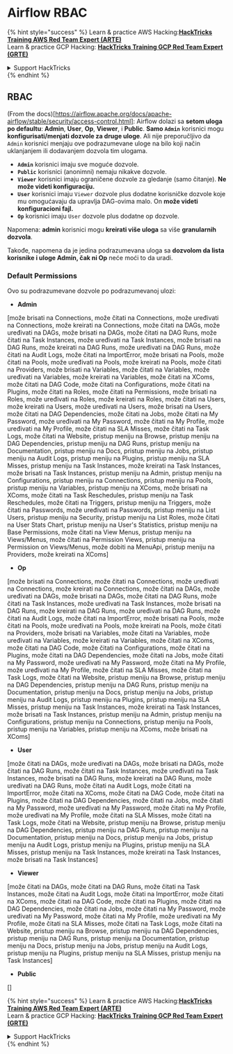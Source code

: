 # Airflow RBAC

{% hint style="success" %}
Learn & practice AWS Hacking:<img src="../../.gitbook/assets/image (1) (1) (1) (1).png" alt="" data-size="line">[**HackTricks Training AWS Red Team Expert (ARTE)**](https://training.hacktricks.xyz/courses/arte)<img src="../../.gitbook/assets/image (1) (1) (1) (1).png" alt="" data-size="line">\
Learn & practice GCP Hacking: <img src="../../.gitbook/assets/image (2) (1).png" alt="" data-size="line">[**HackTricks Training GCP Red Team Expert (GRTE)**<img src="../../.gitbook/assets/image (2) (1).png" alt="" data-size="line">](https://training.hacktricks.xyz/courses/grte)

<details>

<summary>Support HackTricks</summary>

* Check the [**subscription plans**](https://github.com/sponsors/carlospolop)!
* **Join the** 💬 [**Discord group**](https://discord.gg/hRep4RUj7f) or the [**telegram group**](https://t.me/peass) or **follow** us on **Twitter** 🐦 [**@hacktricks\_live**](https://twitter.com/hacktricks_live)**.**
* **Share hacking tricks by submitting PRs to the** [**HackTricks**](https://github.com/carlospolop/hacktricks) and [**HackTricks Cloud**](https://github.com/carlospolop/hacktricks-cloud) github repos.

</details>
{% endhint %}

## RBAC

(From the docs)\[https://airflow.apache.org/docs/apache-airflow/stable/security/access-control.html]: Airflow dolazi sa **setom uloga po defaultu**: **Admin**, **User**, **Op**, **Viewer**, i **Public**. **Samo `Admin`** korisnici mogu **konfigurisati/menjati dozvole za druge uloge**. Ali nije preporučljivo da `Admin` korisnici menjaju ove podrazumevane uloge na bilo koji način uklanjanjem ili dodavanjem dozvola tim ulogama.

* **`Admin`** korisnici imaju sve moguće dozvole.
* **`Public`** korisnici (anonimni) nemaju nikakve dozvole.
* **`Viewer`** korisnici imaju ograničene dozvole za gledanje (samo čitanje). **Ne može videti konfiguraciju.**
* **`User`** korisnici imaju `Viewer` dozvole plus dodatne korisničke dozvole koje mu omogućavaju da upravlja DAG-ovima malo. On **može videti konfiguracioni fajl.**
* **`Op`** korisnici imaju `User` dozvole plus dodatne op dozvole.

Napomena: **admin** korisnici mogu **kreirati više uloga** sa više **granularnih dozvola**.

Takođe, napomena da je jedina podrazumevana uloga sa **dozvolom da lista korisnike i uloge Admin, čak ni Op** neće moći to da uradi.

### Default Permissions

Ovo su podrazumevane dozvole po podrazumevanoj ulozi:

* **Admin**

\[može brisati na Connections, može čitati na Connections, može uređivati na Connections, može kreirati na Connections, može čitati na DAGs, može uređivati na DAGs, može brisati na DAGs, može čitati na DAG Runs, može čitati na Task Instances, može uređivati na Task Instances, može brisati na DAG Runs, može kreirati na DAG Runs, može uređivati na DAG Runs, može čitati na Audit Logs, može čitati na ImportError, može brisati na Pools, može čitati na Pools, može uređivati na Pools, može kreirati na Pools, može čitati na Providers, može brisati na Variables, može čitati na Variables, može uređivati na Variables, može kreirati na Variables, može čitati na XComs, može čitati na DAG Code, može čitati na Configurations, može čitati na Plugins, može čitati na Roles, može čitati na Permissions, može brisati na Roles, može uređivati na Roles, može kreirati na Roles, može čitati na Users, može kreirati na Users, može uređivati na Users, može brisati na Users, može čitati na DAG Dependencies, može čitati na Jobs, može čitati na My Password, može uređivati na My Password, može čitati na My Profile, može uređivati na My Profile, može čitati na SLA Misses, može čitati na Task Logs, može čitati na Website, pristup meniju na Browse, pristup meniju na DAG Dependencies, pristup meniju na DAG Runs, pristup meniju na Documentation, pristup meniju na Docs, pristup meniju na Jobs, pristup meniju na Audit Logs, pristup meniju na Plugins, pristup meniju na SLA Misses, pristup meniju na Task Instances, može kreirati na Task Instances, može brisati na Task Instances, pristup meniju na Admin, pristup meniju na Configurations, pristup meniju na Connections, pristup meniju na Pools, pristup meniju na Variables, pristup meniju na XComs, može brisati na XComs, može čitati na Task Reschedules, pristup meniju na Task Reschedules, može čitati na Triggers, pristup meniju na Triggers, može čitati na Passwords, može uređivati na Passwords, pristup meniju na List Users, pristup meniju na Security, pristup meniju na List Roles, može čitati na User Stats Chart, pristup meniju na User's Statistics, pristup meniju na Base Permissions, može čitati na View Menus, pristup meniju na Views/Menus, može čitati na Permission Views, pristup meniju na Permission on Views/Menus, može dobiti na MenuApi, pristup meniju na Providers, može kreirati na XComs]

* **Op**

\[može brisati na Connections, može čitati na Connections, može uređivati na Connections, može kreirati na Connections, može čitati na DAGs, može uređivati na DAGs, može brisati na DAGs, može čitati na DAG Runs, može čitati na Task Instances, može uređivati na Task Instances, može brisati na DAG Runs, može kreirati na DAG Runs, može uređivati na DAG Runs, može čitati na Audit Logs, može čitati na ImportError, može brisati na Pools, može čitati na Pools, može uređivati na Pools, može kreirati na Pools, može čitati na Providers, može brisati na Variables, može čitati na Variables, može uređivati na Variables, može kreirati na Variables, može čitati na XComs, može čitati na DAG Code, može čitati na Configurations, može čitati na Plugins, može čitati na DAG Dependencies, može čitati na Jobs, može čitati na My Password, može uređivati na My Password, može čitati na My Profile, može uređivati na My Profile, može čitati na SLA Misses, može čitati na Task Logs, može čitati na Website, pristup meniju na Browse, pristup meniju na DAG Dependencies, pristup meniju na DAG Runs, pristup meniju na Documentation, pristup meniju na Docs, pristup meniju na Jobs, pristup meniju na Audit Logs, pristup meniju na Plugins, pristup meniju na SLA Misses, pristup meniju na Task Instances, može kreirati na Task Instances, može brisati na Task Instances, pristup meniju na Admin, pristup meniju na Configurations, pristup meniju na Connections, pristup meniju na Pools, pristup meniju na Variables, pristup meniju na XComs, može brisati na XComs]

* **User**

\[može čitati na DAGs, može uređivati na DAGs, može brisati na DAGs, može čitati na DAG Runs, može čitati na Task Instances, može uređivati na Task Instances, može brisati na DAG Runs, može kreirati na DAG Runs, može uređivati na DAG Runs, može čitati na Audit Logs, može čitati na ImportError, može čitati na XComs, može čitati na DAG Code, može čitati na Plugins, može čitati na DAG Dependencies, može čitati na Jobs, može čitati na My Password, može uređivati na My Password, može čitati na My Profile, može uređivati na My Profile, može čitati na SLA Misses, može čitati na Task Logs, može čitati na Website, pristup meniju na Browse, pristup meniju na DAG Dependencies, pristup meniju na DAG Runs, pristup meniju na Documentation, pristup meniju na Docs, pristup meniju na Jobs, pristup meniju na Audit Logs, pristup meniju na Plugins, pristup meniju na SLA Misses, pristup meniju na Task Instances, može kreirati na Task Instances, može brisati na Task Instances]

* **Viewer**

\[može čitati na DAGs, može čitati na DAG Runs, može čitati na Task Instances, može čitati na Audit Logs, može čitati na ImportError, može čitati na XComs, može čitati na DAG Code, može čitati na Plugins, može čitati na DAG Dependencies, može čitati na Jobs, može čitati na My Password, može uređivati na My Password, može čitati na My Profile, može uređivati na My Profile, može čitati na SLA Misses, može čitati na Task Logs, može čitati na Website, pristup meniju na Browse, pristup meniju na DAG Dependencies, pristup meniju na DAG Runs, pristup meniju na Documentation, pristup meniju na Docs, pristup meniju na Jobs, pristup meniju na Audit Logs, pristup meniju na Plugins, pristup meniju na SLA Misses, pristup meniju na Task Instances]

* **Public**

\[]

{% hint style="success" %}
Learn & practice AWS Hacking:<img src="../../.gitbook/assets/image (1) (1) (1) (1).png" alt="" data-size="line">[**HackTricks Training AWS Red Team Expert (ARTE)**](https://training.hacktricks.xyz/courses/arte)<img src="../../.gitbook/assets/image (1) (1) (1) (1).png" alt="" data-size="line">\
Learn & practice GCP Hacking: <img src="../../.gitbook/assets/image (2) (1).png" alt="" data-size="line">[**HackTricks Training GCP Red Team Expert (GRTE)**<img src="../../.gitbook/assets/image (2) (1).png" alt="" data-size="line">](https://training.hacktricks.xyz/courses/grte)

<details>

<summary>Support HackTricks</summary>

* Check the [**subscription plans**](https://github.com/sponsors/carlospolop)!
* **Join the** 💬 [**Discord group**](https://discord.gg/hRep4RUj7f) or the [**telegram group**](https://t.me/peass) or **follow** us on **Twitter** 🐦 [**@hacktricks\_live**](https://twitter.com/hacktricks_live)**.**
* **Share hacking tricks by submitting PRs to the** [**HackTricks**](https://github.com/carlospolop/hacktricks) and [**HackTricks Cloud**](https://github.com/carlospolop/hacktricks-cloud) github repos.

</details>
{% endhint %}
